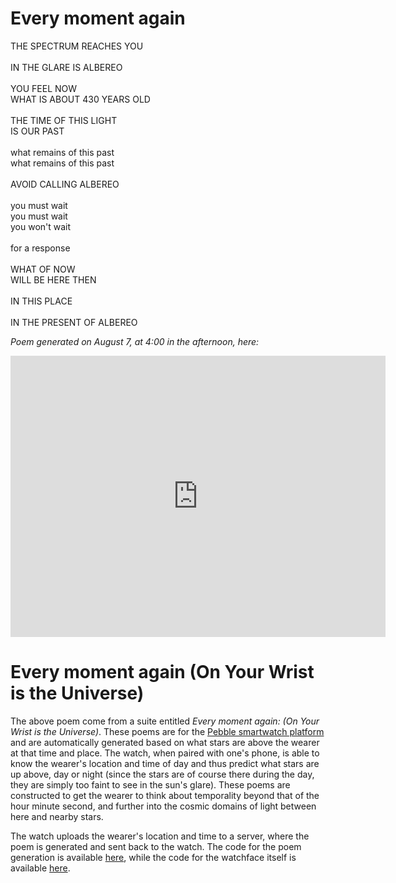 # Every moment again

THE SPECTRUM REACHES YOU<br/>
<br/>
IN THE GLARE IS ALBEREO<br/>
<br/>
YOU FEEL NOW<br/>
WHAT IS ABOUT 430 YEARS OLD<br/>
<br/>
THE TIME OF THIS LIGHT<br/>
IS OUR PAST<br/>
<br/>
what remains of this past<br/>
what remains of this past<br/>
<br/>
AVOID CALLING ALBEREO<br/>
<br/>
you must wait<br/>
you must wait<br/>
you won't wait<br/>
<br/>
for a response<br/>
<br/>
WHAT OF NOW<br/>
WILL BE HERE THEN<br/>
<br/>
IN THIS PLACE<br/>
<br/>
IN THE PRESENT OF ALBEREO<br/>

<em>Poem generated on August 7, at 4:00 in the afternoon, here:</em>

<iframe src="https://www.google.com/maps/embed?pb=!1m18!1m12!1m3!1d23980.399766938543!2d-72.94400996259218!3d41.29689787927253!2m3!1f0!2f0!3f0!3m2!1i1024!2i768!4f13.1!3m3!1m2!1s0x0%3A0x0!2zNDHCsDE3JzQ4LjgiTiA3MsKwNTUnMzUuNCJX!5e0!3m2!1sen!2sus!4v1503809329991" width="600" height="450" frameborder="0" style="border:0" allowfullscreen></iframe>


#  Every moment again (On Your Wrist is the Universe)

The above poem come from a suite entitled *Every moment again: (On Your Wrist is the Universe)*. These poems are for the [Pebble smartwatch platform](https://apps.getpebble.com/en_US/application/59724027461a8d9e490001f5) and are automatically generated based on what stars are above the wearer at that time and place. The watch, when paired with one's phone, is able to know the wearer's location and time of day and thus predict what stars are up above, day or night (since the stars are of course there during the day, they are simply too faint to see in the sun's glare). These poems are constructed to get the wearer to think about temporality beyond that of the hour minute second, and further into the cosmic domains of light between here and nearby stars.

The watch uploads the wearer's location and time to a server, where the poem is generated and sent back to the watch. The code for the poem generation is available [here](https://github.com/zeitkunst/pebble-satpoems), while the code for the watchface itself is available [here](https://github.com/zeitkunst/every_moment_again).
